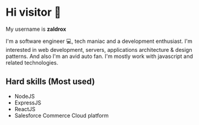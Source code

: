 # Hi visitor 👋

My username is **zaldrox**



I'm a software engineer 💻, tech maniac and a development enthusiast. I'm interested in web development, servers, applications architecture & design patterns. And also I'm an avid auto fan.
I'm mostly work with javascript and related technologies.

## Hard skills (Most used)
- NodeJS
- ExpressJS
- ReactJS
- Salesforce Commerce Cloud platform
